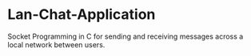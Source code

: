 # Lan-Chat-Application
Socket Programming  in C for sending and receiving messages across a local network between users.
